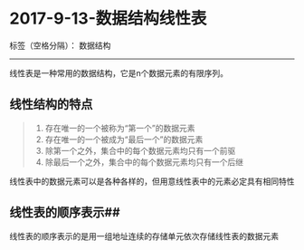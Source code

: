 ﻿# 2017-9-13-数据结构线性表

标签（空格分隔）： 数据结构

---

线性表是一种常用的数据结构，它是n个数据元素的有限序列。
## 线性结构的特点 ##
>  1. 存在唯一的一个被称为“第一个”的数据元素
>  2. 存在唯一的一个被成为“最后一个”的数据元素
>  3. 除第一个之外，集合中的每个数据元素均只有一个前驱
>  4. 除最后一个之外，集合中的每个数据元素均只有一个后继

线性表中的数据元素可以是各种各样的，但用意线性表中的元素必定具有相同特性
## 线性表的顺序表示##
线性表的顺序表示的是用一组地址连续的存储单元依次存储线性表的数据元素



